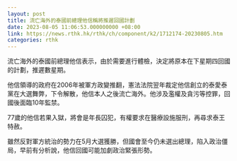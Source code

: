 ```yaml
---
layout: post
title: 流亡海外的泰國前總理他信稱將推遲回國計劃
date: 2023-08-05 11:06:53.000000000 +08:00
link: https://news.rthk.hk/rthk/ch/component/k2/1712174-20230805.htm
categories: rthk
---
```


流亡海外的泰國前總理他信表示，由於需要進行體檢，決定將原本在下星期四回國的計劃，推遲數星期。

他信領導的政府在2006年被軍方政變推翻，憲法法院翌年裁定他信創立的泰愛泰黨在大選舞弊，下令解散，他信本人之後流亡海外。他涉及濫權及貪污等控罪，回國後面臨10年監禁。

77歲的他信若果入獄，將會是年長囚犯，有權要求在醫療設施服刑，再尋求泰王特赦。

雖然反對軍方統治的勢力在5月大選獲勝，但國會至今仍未選出總理，陷入政治僵局，早前有分析說，他信回國可能加劇政治緊張形勢。
